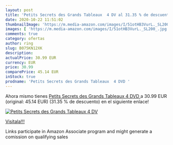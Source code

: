 ```yaml
---
layout: post
title: 'Petits Secrets des Grands Tableaux  4 DV al 31.35 % de descuento'
date: 2020-10-22 11:51:02
thumbnailImage: 'https://m.media-amazon.com/images/I/51otHB3VurL._SL200_.jpg'
images: [ 'https://m.media-amazon.com/images/I/51otHB3VurL._SL200_.jpg' ]
comments: true
category: ofertas
author: ring
slug: B075KN12XK
description:
actualPrice: 30.99 EUR
currency: EUR
price: 30.99
comparePrice: 45.14 EUR
inStock: true
prodname: 'Petits Secrets des Grands Tableaux  4 DVD '
---
```


Ahora mismo tienes [Petits Secrets des Grands Tableaux  4 DVD ](https://www.amazon.fr/dp/B075KN12XK/?tag=tolees0d-21) a 30.99 EUR (original: 45.14 EUR) (31.35 %  de descuento) en el siguiente enlace!

[![Petits Secrets des Grands Tableaux  4 DV](https://m.media-amazon.com/images/I/51otHB3VurL._SL200_.jpg)](https://www.amazon.fr/dp/B075KN12XK/?tag=tolees0d-21)

[Visítala!!!](https://www.amazon.fr/dp/B075KN12XK/?tag=tolees0d-21)

Links participate in Amazon Associate program and might generate a comission on qualifying sales
